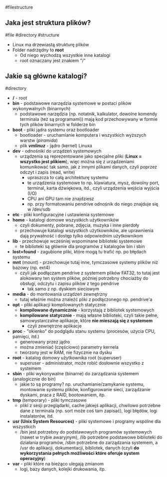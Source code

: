 #filestructure
## Jaka jest struktura plików?
#file #directory #structure 
- Linux ma drzewiastą strukturę plików
- Folder nadrzędny to **root**
	- Od niego wychodzą wszystkie inne katalogi
	- root oznaczany jest znakiem "/"

## Jakie są główne katalogi?
#directory
- **/** - root
- **bin** - podstawowe narzędzia systemowe w postaci plików wykonywalnych (binarnych)
	- podstawowe narzędzia (np. notatnik, kalkulator, dowolne komendy terminala (też są programami)) mają kod przechowywany w formie tych plików binarnych w folderze bin
- **boot** - pliki jądra systemu oraz bootloader
	- bootloader - uruchamianie komputera i wszystkich wyższych warstw (*piramida*)
	- plik ***vmlinuz*** - jądro (kernel) Linuxa
- **dev** - odnośniki do urządzeń systemowych
	- urządzenia są reprezentowane jako specjalne pliki (**Linux = wszystko jest plikiem**), więc można się z urządzeniami komunikować tak samo, jak z innymi plikami danych, czyli poprzez odczyt i zapis (read, write)
		- upraszcza to całą architekturę systemu
		- te urządzenia systemowe to np. klawiatura, mysz, dowolny port, terminal, karta dźwiękowa, itd., czyli urządzenia wejścia wyjścia (I/O)
		- CPU ani GPU tam nie znajdziesz
		- np. przy formatowaniu pendrive odnośnik do niego znajduje się w /dev/sdb
- **etc** - pliki konfiguracyjne i ustawienia systemowe
- **home** - katalogi domowe wszystkich użytkowników
	- czyli dokumenty, pobrane, zdjęcia, muzyka i inne pierdoły
	- przechowuje katalogi wszystkich użytkowników, ale uprawnienia dają prywatność i dostęp tylko odpowiednim użytkownikom
- **lib** - przechowuje wcześniej wspominane biblioteki systemowe
	- te biblioteki są głównie dla programów z katalogów bin i sbin
- **lost+found** - zagubione pliki, które mogą tu trafić np. po błędach systemu
- **mnt** (mount) - przechowuje tutaj inne, tymczasowe systemy plików niż bazowy (np. ext4)
	- czyli jak podłączam pendrive z systemem plików FAT32, to tutaj jest alokowany ten system plików, później potrzebny chociażby do obsługi, odczytu i zapisu plików z tego pendrive
		- tak samo z np. dyskiem sieciowym
- **media** - do montowania urządzeń zewnętrzny
	- tutaj właśnie można znaleźć pliki z podłączonego np. pendrive'a
- **opt** - pliki aplikacji kompilowanych statycznie
	- **kompilowane dynamicznie** - korzystają z bibliotek systemowych
	- **kompilowane statycznie** - mają własne biblioteki, czyli takie pełne, samowystarczalne aplikacje, które **nie mieszają się z systemem**
		- czyli zewnętrzne aplikacje
- **proc** - "okienko" do podglądu stanu systemu (procesów, użycia CPU, pamięci, itd.)
	- generowany przez jądro
	- można zmieniać (częściowo) parametry kernela
	- tworzony jest w RAM, nie fizycznie na dysku
- **root** - katalog domowy użytkownika root (superuser)
	- superuser - administrator, może robić dosłownie wszystko z systemem
- **sbin** - pliki wykonywalne (binarne) do zarządzania systemem (analogicznie do bin)
	- jakie to są programy? np. uruchamianie/zamykanie systemu, montowanie systemu plików, konfigurowanie sieci, zarządzanie dyskami, praca z RAID, bootowaniem, itp.
- **tmp** (temporary) - pliki tymczasowe
	- pliki z sesji przeglądarki, cache jakiejś aplikacji, chwilowo potrzebne dane z terminala (np. sort może coś tam zapisać), logi błędów, logi instalatorów, itd.
- **usr (Unix System Resources)** - pliki systemowe i programy wspólne dla wszystkich
	- /bin jest potrzebny do podstawowych programów systemowych (nawet w trybie awaryjnym), /lib potrzebne podstawowe biblioteki do działania programów, /sbin potrzebne do zarządzania systemem, a /usr do aplikacji, dokumentacji, bibliotek, danych (czyli **do wykorzystania pełnych możliwości które oferuje system operacyjny**)
- **var** - pliki które na bieżąco ulegają zmianom
	- logi, bazy danych, kolejki drukowania, itp.